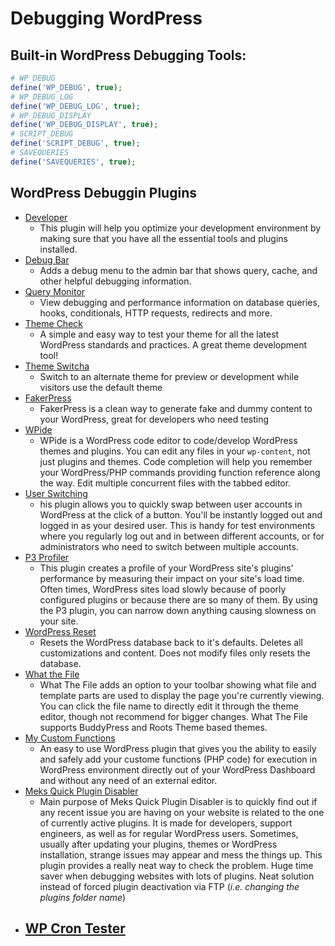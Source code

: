 # Debugging WordPress

## Built-in WordPress Debugging Tools:
```php
# WP_DEBUG 
define('WP_DEBUG', true);
# WP_DEBUG_LOG
define('WP_DEBUG_LOG', true);
# WP_DEBUG_DISPLAY
define('WP_DEBUG_DISPLAY', true);
# SCRIPT_DEBUG
define('SCRIPT_DEBUG', true);
# SAVEQUERIES
define('SAVEQUERIES', true);
```

## WordPress Debuggin Plugins
* [Developer](https://wordpress.org/plugins/developer/)
    - This plugin will help you optimize your development environment by making sure that you have all the essential tools and plugins installed.
* [Debug Bar](https://wordpress.org/plugins/debug-bar/)
    - Adds a debug menu to the admin bar that shows query, cache, and other helpful debugging information.
* [Query Monitor](https://wordpress.org/plugins/query-monitor/)
    - View debugging and performance information on database queries, hooks, conditionals, HTTP requests, redirects and more.
* [Theme Check](https://wordpress.org/plugins/theme-check/)
    - A simple and easy way to test your theme for all the latest WordPress standards and practices. A great theme development tool!
* [Theme Switcha](https://wordpress.org/plugins/theme-switcha/)
    - Switch to an alternate theme for preview or development while visitors use the default theme
* [FakerPress](https://wordpress.org/plugins/fakerpress/)
    - FakerPress is a clean way to generate fake and dummy content to your WordPress, great for developers who need testing
* [WPide](https://wordpress.org/plugins/wpide/)
    - WPide is a WordPress code editor to code/develop WordPress themes and plugins. You can edit any files in your `wp-content`, not just plugins and themes. Code completion will help you remember your WordPress/PHP commands providing function reference along the way. Edit multiple concurrent files with the tabbed editor.
* [User Switching](https://wordpress.org/plugins/user-switching/)
    - his plugin allows you to quickly swap between user accounts in WordPress at the click of a button. You'll be instantly logged out and logged in as your desired user. This is handy for test environments where you regularly log out and in between different accounts, or for administrators who need to switch between multiple accounts.
* [P3 Profiler](https://wordpress.org/plugins/p3-profiler/)
    - This plugin creates a profile of your WordPress site's plugins' performance by measuring their impact on your site's load time.  Often times, WordPress sites load slowly because of poorly configured plugins or because there are so many of them. By using the P3 plugin, you can narrow down anything causing slowness on your site.
* [WordPress Reset](https://wordpress.org/plugins/wordpress-reset/)
    - Resets the WordPress database back to it's defaults. Deletes all customizations and content. Does not modify files only resets the database.
* [What the File](https://wordpress.org/plugins/what-the-file/)
    - What The File adds an option to your toolbar showing what file and template parts are used to display the page you're currently viewing. You can click the file name to directly edit it through the theme editor, though not recommend for bigger changes. What The File supports BuddyPress and Roots Theme based themes.
* [My Custom Functions](https://wordpress.org/plugins/my-custom-functions/)
    - An easy to use WordPress plugin that gives you the ability to easily and safely add your custome functions (PHP code) for execution in WordPress environment directly out of your WordPress Dashboard and without any need of an external editor.
* [Meks Quick Plugin Disabler](https://wordpress.org/plugins/meks-quick-plugin-disabler/)
    - Main purpose of Meks Quick Plugin Disabler is to quickly find out if any recent issue you are having on your website is related to the one of currently active plugins. It is made for developers, support engineers, as well as for regular WordPress users. Sometimes, usually after updating your plugins, themes or WordPress installation, strange issues may appear and mess the things up. This plugin provides a really neat way to check the problem. Huge time saver when debugging websites with lots of plugins. Neat solution instead of forced plugin deactivation via FTP (_i.e. changing the plugins folder name_)
* [WP Cron Tester](https://github.com/conschneider/wp-cron-tester)
    - 
